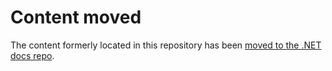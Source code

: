 # Content moved

The content formerly located in this repository has been [moved to the .NET docs repo](https://github.com/dotnet/docs/tree/master/docs/azure).
